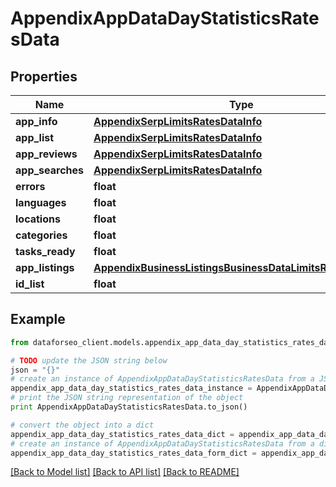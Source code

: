 # AppendixAppDataDayStatisticsRatesData


## Properties

Name | Type | Description | Notes
------------ | ------------- | ------------- | -------------
**app_info** | [**AppendixSerpLimitsRatesDataInfo**](AppendixSerpLimitsRatesDataInfo.md) |  | [optional] 
**app_list** | [**AppendixSerpLimitsRatesDataInfo**](AppendixSerpLimitsRatesDataInfo.md) |  | [optional] 
**app_reviews** | [**AppendixSerpLimitsRatesDataInfo**](AppendixSerpLimitsRatesDataInfo.md) |  | [optional] 
**app_searches** | [**AppendixSerpLimitsRatesDataInfo**](AppendixSerpLimitsRatesDataInfo.md) |  | [optional] 
**errors** | **float** |  | [optional] 
**languages** | **float** |  | [optional] 
**locations** | **float** |  | [optional] 
**categories** | **float** |  | [optional] 
**tasks_ready** | **float** |  | [optional] 
**app_listings** | [**AppendixBusinessListingsBusinessDataLimitsRatesDataInfo**](AppendixBusinessListingsBusinessDataLimitsRatesDataInfo.md) |  | [optional] 
**id_list** | **float** |  | [optional] 

## Example

```python
from dataforseo_client.models.appendix_app_data_day_statistics_rates_data import AppendixAppDataDayStatisticsRatesData

# TODO update the JSON string below
json = "{}"
# create an instance of AppendixAppDataDayStatisticsRatesData from a JSON string
appendix_app_data_day_statistics_rates_data_instance = AppendixAppDataDayStatisticsRatesData.from_json(json)
# print the JSON string representation of the object
print AppendixAppDataDayStatisticsRatesData.to_json()

# convert the object into a dict
appendix_app_data_day_statistics_rates_data_dict = appendix_app_data_day_statistics_rates_data_instance.to_dict()
# create an instance of AppendixAppDataDayStatisticsRatesData from a dict
appendix_app_data_day_statistics_rates_data_form_dict = appendix_app_data_day_statistics_rates_data.from_dict(appendix_app_data_day_statistics_rates_data_dict)
```
[[Back to Model list]](../README.md#documentation-for-models) [[Back to API list]](../README.md#documentation-for-api-endpoints) [[Back to README]](../README.md)


